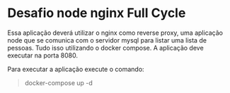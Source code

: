 # Desafio node nginx Full Cycle

Essa aplicação deverá utilizar o nginx como reverse proxy, uma aplicação node que se comunica com o servidor mysql para listar uma lista de pessoas. Tudo isso utilizando o docker compose. A aplicação deve executar na porta 8080.

Para executar a aplicação execute o comando:
> docker-compose up -d